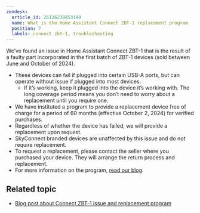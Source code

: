 ```yaml
---
zendesk:
  article_id: 26126238453149
  name: What is the Home Assistant Connect ZBT-1 replacement program
  position: 7
  labels: connect zbt-1, troubleshooting
---
```



We’ve found an issue in Home Assistant Connect ZBT-1 that is the result of a faulty part incorporated in the first batch of ZBT-1 devices (sold between June and October of 2024).

- These devices can fail if plugged into certain USB-A ports, but can operate without issue if plugged into most devices.
  - If it’s working, keep it plugged into the device it’s working with. The long coverage period means you don’t need to worry about a replacement until you require one.
- We have instituted a program to provide a replacement device free of charge for a period of 60 months (effective October 2, 2024) for verified purchases.
- Regardless of whether the device has failed, we will provide a replacement upon request.
- SkyConnect branded devices are unaffected by this issue and do not require replacement.
- To request a replacement, please contact the seller where you purchased your device. They will arrange the return process and replacement.
- For more information on the program, [read our blog](https://www.home-assistant.io/blog/2024/10/02/connect-zbt1-issue-and-replacement/).

## Related topic

- [Blog post about Connect ZBT-1 issue and replacement program](https://www.home-assistant.io/blog/2024/10/02/connect-zbt1-issue-and-replacement/)